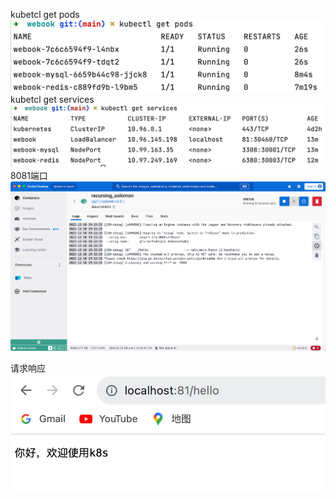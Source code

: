  kubetcl get pods ![Image text](https://github.com/cgy111/basic-go/blob/50d24e3729cf34919bd7b8a0154537efb5c0f453/Homework/img-folder/get%20pods.png)
 kubetcl get services ![Image text](https://github.com/cgy111/basic-go/blob/986493960b54de7713ef2ccd11a97002347b800d/Homework/img-folder/get%20services.jpg)
 8081端口 ![Image text](https://github.com/cgy111/basic-go/blob/38311ae65114eb3cc0745f0639063fec4644812e/Homework/img-folder/8081%E7%AB%AF%E5%8F%A3.png)
 
 请求响应 ![Image text](https://github.com/cgy111/basic-go/blob/38311ae65114eb3cc0745f0639063fec4644812e/Homework/img-folder/%E8%AF%B7%E6%B1%82%E5%93%8D%E5%BA%94.png)
